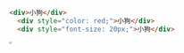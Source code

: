 ```html
<div>小狗</div>
  <div style="color: red;">小狗</div>
  <div style="font-size: 20px;">小狗</div>
```

<img src="C:\Users\Administrator\Desktop\123.jpg" style="zoom:25%;" />
